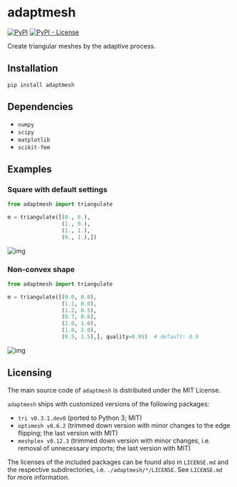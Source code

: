 # adaptmesh

[![PyPI](https://img.shields.io/pypi/v/adaptmesh)](https://pypi.org/project/adaptmesh/)
[![PyPI - License](https://img.shields.io/pypi/l/adaptmesh)](https://opensource.org/licenses/MIT)

Create triangular meshes by the adaptive process.

## Installation

```
pip install adaptmesh
```

## Dependencies

- `numpy`
- `scipy`
- `matplotlib`
- `scikit-fem`

## Examples

### Square with default settings

```python
from adaptmesh import triangulate

m = triangulate([(0., 0.),
                 (1., 0.),
                 (1., 1.),
                 (0., 1.),])
```

![img](https://user-images.githubusercontent.com/973268/91669738-02ff7b80-eb20-11ea-94c5-dfdc4365c9e6.png)

### Non-convex shape

```python
from adaptmesh import triangulate

m = triangulate([(0.0, 0.0),
                 (1.1, 0.0),
                 (1.2, 0.5),
                 (0.7, 0.6),
                 (2.0, 1.0),
                 (1.0, 2.0),
                 (0.5, 1.5),], quality=0.95)  # default: 0.9
```

![img](https://user-images.githubusercontent.com/973268/91669743-14488800-eb20-11ea-8a16-0089d8ca081c.png)

## Licensing

The main source code of `adaptmesh` is distributed under the MIT License.

`adaptmesh` ships with customized versions of the following packages:

- `tri v0.3.1.dev0` (ported to Python 3; MIT)
- `optimesh v0.6.2` (trimmed down version with minor changes to the edge
  flipping; the last version with MIT)
- `meshplex v0.12.3` (trimmed down version with minor changes, i.e. removal of
  unnecessary imports; the last version with MIT)

The licenses of the included packages can be found also in `LICENSE.md` and the
respective subdirectories, i.e. `./adaptmesh/*/LICENSE`. See `LICENSE.md` for
more information.

